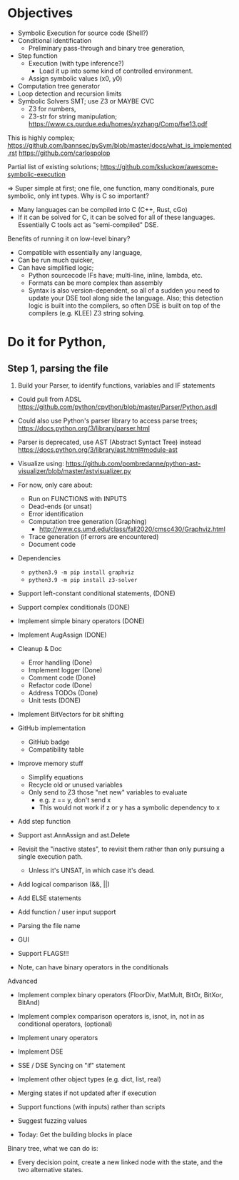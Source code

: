 # Objectives
* Symbolic Execution for source code (Shell?)
* Conditional identification
  * Preliminary pass-through and binary tree generation,
* Step function
  * Execution (with type inference?)
    * Load it up into some kind of controlled environment.
  * Assign symbolic values (x0, y0)
* Computation tree generator
* Loop detection and recursion limits
* Symbolic Solvers SMT; use Z3 or MAYBE CVC
  * Z3 for numbers,
  * Z3-str for string manipulation; https://www.cs.purdue.edu/homes/xyzhang/Comp/fse13.pdf

This is highly complex;
https://github.com/bannsec/pySym/blob/master/docs/what_is_implemented.rst
https://github.com/carlospolop

Partial list of existing solutions;
https://github.com/ksluckow/awesome-symbolic-execution



=> Super simple at first; one file, one function, many conditionals, pure symbolic, only int types.
Why is C so important?
* Many languages can be compiled into C (C++, Rust, cGo)
* If it can be solved for C, it can be solved for all of these languages.
Essentially C tools act as "semi-compiled" DSE.

Benefits of running it on low-level binary?
  * Compatible with essentially any language,
  * Can be run much quicker,
  * Can have simplified logic;
    * Python sourcecode IFs have; multi-line, inline, lambda, etc.
    * Formats can be more complex than assembly
    * Syntax is also version-dependent, so all of a sudden you need to update your DSE tool along side the language.
Also; this detection logic is built into the compilers, so often DSE is built on top of the compilers (e.g. KLEE)
Z3 string solving.

# Do it for Python,
## Step 1, parsing the file
1. Build your Parser, to identify functions, variables and IF statements
  * Could pull from ADSL https://github.com/python/cpython/blob/master/Parser/Python.asdl
  * Could also use Python's parser library to access parse trees; https://docs.python.org/3/library/parser.html
  * Parser is deprecated, use AST (Abstract Syntact Tree) instead https://docs.python.org/3/library/ast.html#module-ast
  * Visualize using: https://github.com/pombredanne/python-ast-visualizer/blob/master/astvisualizer.py

* For now, only care about:
  * Run on FUNCTIONS with INPUTS
  * Dead-ends (or unsat)
  * Error identification
  * Computation tree generation (Graphing)
    * http://www.cs.umd.edu/class/fall2020/cmsc430/Graphviz.html
  * Trace generation (if errors are encountered)
  * Document code

* Dependencies
  * `python3.9 -m pip install graphviz`
  * `python3.9 -m pip install z3-solver`



* Support left-constant conditional statements, (DONE)
* Support complex conditionals (DONE)
* Implement simple binary operators (DONE)
* Implement AugAssign (DONE)
* Cleanup & Doc
  * Error handling (Done)
  * Implement logger (Done)
  * Comment code (Done)
  * Refactor code (Done)
  * Address TODOs (Done)
  * Unit tests (DONE)
* Implement BitVectors for bit shifting
* GitHub implementation
  * GitHub badge
  * Compatibility table

* Improve memory stuff
  * Simplify equations
  * Recycle old or unused variables
  * Only send to Z3 those "net new" variables to evaluate
    * e.g. z == y, don't send x
    * This would not work if z or y has a symbolic dependency to x
* Add step function
* Support ast.AnnAssign and ast.Delete

* Revisit the "inactive states", to revisit them rather than only pursuing a single execution path.
  * Unless it's UNSAT, in which case it's dead.
* Add logical comparison (&&, ||)
* Add ELSE statements
* Add function / user input support

* Parsing the file name
* GUI
* Support FLAGS!!!

* Note, can have binary operators in the conditionals


Advanced
* Implement complex binary operators (FloorDiv, MatMult, BitOr, BitXor, BitAnd)
* Implement complex comparison operators is, isnot, in, not in as conditional operators, (optional)
* Implement unary operators
* Implement DSE
* SSE / DSE Syncing on "if" statement
* Implement other object types (e.g. dict, list, real)
* Merging states if not updated after if execution
* Support functions (with inputs) rather than scripts
* Suggest fuzzing values



* Today: Get the building blocks in place

Binary tree, what we can do is:
* Every decision point, create a new linked node with the state, and the two alternative states.

